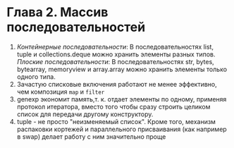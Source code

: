 # Глава 2. Массив последовательностей

1. _Контейнерные последовательности_:
 В последовательностях list, tuple и collections.deque можно хранить элементы разных типов.
_Плоские последовательности_:
 В последовательностях str, bytes, bytearray, memoryview и array.array можно хранить элементы только одного типа.
2. Зачастую списковые включения работают не менее эффективно, чем композиция `map` и `filter`
3. genexp экономит память,т. к. отдает элементы по одному, применяя протокол итератора, вместо того чтобы сразу строить целиком список для передачи другому конструктору.
4. tuple - не просто "неизменяемый список". Кроме того, механизм распаковки кортежей и параллельного присваивания (как например в swap) делает работу с ним значительно проще
